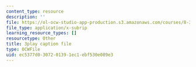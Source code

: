 ```yaml
---
content_type: resource
description: ''
file: https://ol-ocw-studio-app-production.s3.amazonaws.com/courses/8-333-statistical-mechanics-i-statistical-mechanics-of-particles-fall-2013/ec5377d0307201391ec1ebf530e089e3_34lmLIYpkYQ.srt
file_type: application/x-subrip
learning_resource_types: []
resourcetype: Other
title: 3play caption file
type: OCWFile
uid: ec5377d0-3072-0139-1ec1-ebf530e089e3
---
```

